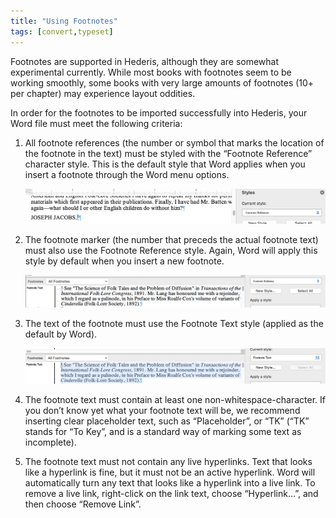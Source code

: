 ```yaml
---
title: "Using Footnotes"
tags: [convert,typeset]
---
```

 
<html><body><section data-type="chapter" class="hsecchapter" data-hederis-type="hsecchapter" id="footnotes" data-pi-attrs="id: footnotes; data-tags: convert,typeset;" role="doc-chapter" data-tags="convert,typeset" data-author-name=" " data-book-title=" " title="Using Footnotes"><p class="hblkp" data-hederis-type="hblkp" id="p64ERwN0b">Footnotes are supported in Hederis, although they are somewhat experimental currently. While most books with footnotes seem to be working smoothly, some books with very large amounts of footnotes (10+ per chapter) may experience layout oddities.</p><p class="hblkp" data-hederis-type="hblkp" id="pXeUcM39v">In order for the footnotes to be imported successfully into Hederis, your Word file must meet the following criteria:</p><ol class="hwprnumlist" data-hederis-type="hwprnumlist" id="psleG2vGm"><li class="hblkoli" data-hederis-type="hblkoli" id="liplv5Ogm9"><p class="hblkoli" data-hederis-type="hblklip" id="pNGK1Oj24">All footnote references (the number or symbol that marks the location of the footnote in the text) must be styled with the &#8220;Footnote Reference&#8221; character style. This is the default style that Word applies when you insert a footnote through the Word menu options.</p><img data-hederis-type="hblkimg" class="hblkimg" id="pLtf7x8BC" src="/images/footnotes1.png" data-img-src="/images/footnotes1.png"/></li><li class="hblkoli" data-hederis-type="hblkoli" id="liFTqXexPX"><p class="hblkoli" data-hederis-type="hblklip" id="ph8gVKlzA">The footnote marker (the number that preceds the actual footnote text) must also use the Footnote Reference style. Again, Word will apply this style by default when you insert a new footnote.</p><img data-hederis-type="hblkimg" class="hblkimg" id="p1d9zro8W" src="/images/footnotes2.png" data-img-src="/images/footnotes2.png"/></li><li class="hblkoli" data-hederis-type="hblkoli" id="liniEu4JtU"><p class="hblkoli" data-hederis-type="hblklip" id="p93AWnANv">The text of the footnote must use the Footnote Text style (applied as the default by Word).</p><img data-hederis-type="hblkimg" class="hblkimg" id="pkp00SXyD" src="/images/footnotes3.png" data-img-src="/images/footnotes3.png"/></li><li class="hblkoli" data-hederis-type="hblkoli" id="liwKFq9qhj"><p class="hblkoli" data-hederis-type="hblklip" id="pie2ueLg3">The footnote text must contain at least one non-whitespace-character. If you don&#8217;t know yet what your footnote text will be, we recommend inserting clear placeholder text, such as &#8220;Placeholder&#8221;, or &#8220;TK&#8221; (&#8220;TK&#8221; stands for &#8220;To Key&#8221;, and is a standard way of marking some text as incomplete).</p></li><li class="hblkoli" data-hederis-type="hblkoli" id="liHRR8nEVv"><p class="hblkoli" data-hederis-type="hblklip" id="pJkTgsku2">The footnote text must not contain any live hyperlinks. Text that looks like a hyperlink is fine, but it must not be an active hyperlink. Word will automatically turn any text that looks like a hyperlink into a live link. To remove a live link, right-click on the link text, choose &#8220;Hyperlink&#8230;&#8221;, and then choose &#8220;Remove Link&#8221;.</p></li></ol></section></body></html>
